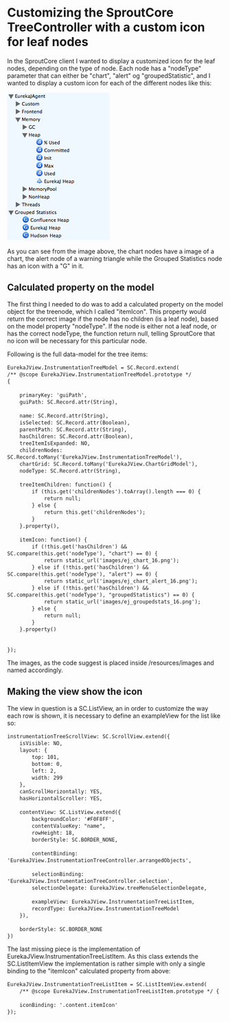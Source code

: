 Customizing the SproutCore TreeController with a custom icon for leaf nodes
===========================================================================

In the SproutCore client I wanted to display a customized icon for the leaf nodes, depending on the type of node.
Each node has a "nodeType" parameter that can either be "chart", "alert" og "groupedStatistic", and I wanted to display
a custom icon for each of the different nodes like this:

![SproutCore TreeNode](images/sproutcore_treenode1.png)

As you can see from the image above, the chart nodes have a image of a chart, the alert node of a warning triangle while
the Grouped Statistics node has an icon with a "G" in it.

Calculated property on the model
--------------------------------

The first thing I needed to do was to add a calculated property on the model object for the treenode, which I called "itemIcon". This property would return the correct image if the node has no children (is a leaf node), based on the model property "nodeType". If the node is either not a leaf node, or has the correct nodeType, the function return null, telling SproutCore that no icon will be necessary for this particular node.

Following is the full data-model for the tree items:

    EurekaJView.InstrumentationTreeModel = SC.Record.extend(
    /** @scope EurekaJView.InstrumentationTreeModel.prototype */
    {

        primaryKey: 'guiPath',
        guiPath: SC.Record.attr(String),

        name: SC.Record.attr(String),
        isSelected: SC.Record.attr(Boolean),
        parentPath: SC.Record.attr(String),
        hasChildren: SC.Record.attr(Boolean),
        treeItemIsExpanded: NO,
        childrenNodes: SC.Record.toMany('EurekaJView.InstrumentationTreeModel'),
        chartGrid: SC.Record.toMany('EurekaJView.ChartGridModel'),
        nodeType: SC.Record.attr(String),

        treeItemChildren: function() {
            if (this.get('childrenNodes').toArray().length === 0) {
                return null;
            } else {
                return this.get('childrenNodes');
            }
        }.property(),

        itemIcon: function() {
            if (!this.get('hasChildren') && SC.compare(this.get('nodeType'), "chart") == 0) {
                return static_url('images/ej_chart_16.png');
            } else if (!this.get('hasChildren') && SC.compare(this.get('nodeType'), "alert") == 0) {
                return static_url('images/ej_chart_alert_16.png');
            } else if (!this.get('hasChildren') && SC.compare(this.get('nodeType'), "groupedStatistics") == 0) {
                return static_url('images/ej_groupedstats_16.png');
            } else {
                return null;
            }
        }.property()


    });

The images, as the code suggest is placed inside /resources/images and named accordingly.

Making the view show the icon
-----------------------------

The view in question is a SC.ListView, an in order to customize the way each row is shown, it is necessary to define an
exampleView for the list like so:


    instrumentationTreeScrollView: SC.ScrollView.extend({
        isVisible: NO,
        layout: {
            top: 101,
            bottom: 0,
            left: 2,
            width: 299
        },
        canScrollHorizontally: YES,
        hasHorizontalScroller: YES,

        contentView: SC.ListView.extend({
            backgroundColor: '#F0F8FF',
            contentValueKey: "name",
            rowHeight: 18,
            borderStyle: SC.BORDER_NONE,

            contentBinding: 'EurekaJView.InstrumentationTreeController.arrangedObjects',

            selectionBinding: 'EurekaJView.InstrumentationTreeController.selection',
            selectionDelegate: EurekaJView.treeMenuSelectionDelegate,

            exampleView: EurekaJView.InstrumentationTreeListItem,
            recordType: EurekaJView.InstrumentationTreeModel
        }),

        borderStyle: SC.BORDER_NONE
    })

The last missing piece is the implementation of EurekaJView.InstrumentationTreeListItem. As this class extends the
SC.ListItemView the implementation is rather simple with only a single binding to the "itemIcon" calculated property
from above:


    EurekaJView.InstrumentationTreeListItem = SC.ListItemView.extend(
        /** @scope EurekaJView.InstrumentationTreeListItem.prototype */ {

        iconBinding: '.content.itemIcon'
    });